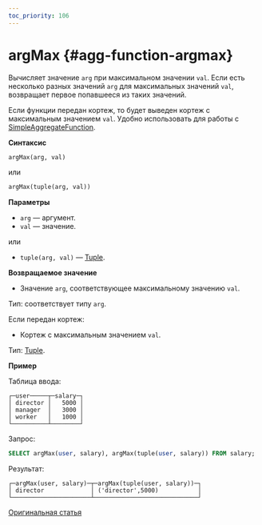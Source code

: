 ```yaml
---
toc_priority: 106
---
```


# argMax {#agg-function-argmax}

Вычисляет значение `arg` при максимальном значении `val`. Если есть несколько разных значений `arg` для максимальных значений `val`, возвращает первое попавшееся из таких значений.

Если функции передан кортеж, то будет выведен кортеж с максимальным значением `val`. Удобно использовать для работы с [SimpleAggregateFunction](../../../sql-reference/data-types/simpleaggregatefunction.md).

**Синтаксис**

``` sql
argMax(arg, val)
```

или

``` sql
argMax(tuple(arg, val))
```

**Параметры**

-   `arg` — аргумент.
-   `val` — значение.

или

-   `tuple(arg, val)` — [Tuple](../../../sql-reference/data-types/tuple.md).

**Возвращаемое значение**

-   Значение `arg`, соответствующее максимальному значению `val`.

Тип: соответствует типу `arg`. 

Если передан кортеж:

-   Кортеж с максимальным значением `val`.

Тип: [Tuple](../../../sql-reference/data-types/tuple.md).

**Пример**

Таблица ввода:

``` text
┌─user─────┬─salary─┐
│ director │   5000 │
│ manager  │   3000 │
│ worker   │   1000 │
└──────────┴────────┘
```

Запрос:

``` sql
SELECT argMax(user, salary), argMax(tuple(user, salary)) FROM salary;
```

Результат:

``` text
┌─argMax(user, salary)─┬─argMax(tuple(user, salary))─┐
│ director             │ ('director',5000)           │
└──────────────────────┴─────────────────────────────┘
```

[Оригинальная статья](https://clickhouse.tech/docs/ru/sql-reference/aggregate-functions/reference/argmax/) <!--hide-->
